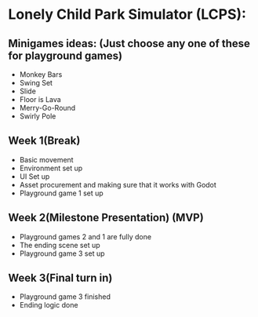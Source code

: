 # Lonely Child Park Simulator (LCPS): 
## Minigames ideas: (Just choose any one of these for playground games)
- Monkey Bars
- Swing Set
- Slide
- Floor is Lava
- Merry-Go-Round
- Swirly Pole

## Week 1(Break)
- Basic movement 
- Environment set up 
- UI Set up
- Asset procurement and making sure that it works with Godot
- Playground game 1 set up

## Week 2(Milestone Presentation) (MVP)
- Playground games 2 and 1 are fully done
- The ending scene set up 
- Playground game 3 set up

## Week 3(Final turn in)
- Playground game 3 finished
- Ending logic done


